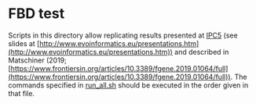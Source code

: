# FBD test

Scripts in this directory allow replicating results presented at [IPC5](https://ipc5.sciencesconf.org) (see slides at [http://www.evoinformatics.eu/presentations.htm](http://www.evoinformatics.eu/presentations.htm)) and described in Matschiner (2019; [https://www.frontiersin.org/articles/10.3389/fgene.2019.01064/full](https://www.frontiersin.org/articles/10.3389/fgene.2019.01064/full)). The commands specified in [run_all.sh](src/run_all.sh) should be executed in the order given in that file.